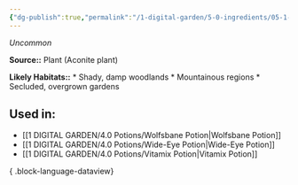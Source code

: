 ```yaml
---
{"dg-publish":true,"permalink":"/1-digital-garden/5-0-ingredients/05-1-plants/bundle-of-aconite/","tags":["ingredient","uncommon"]}
---
```


*Uncommon*

**Source::** Plant (Aconite plant)

**Likely Habitats::** * Shady, damp woodlands * Mountainous regions * Secluded, overgrown gardens

## Used in:

- [[1 DIGITAL GARDEN/4.0 Potions/Wolfsbane Potion\|Wolfsbane Potion]]
- [[1 DIGITAL GARDEN/4.0 Potions/Wide-Eye Potion\|Wide-Eye Potion]]
- [[1 DIGITAL GARDEN/4.0 Potions/Vitamix Potion\|Vitamix Potion]]

{ .block-language-dataview}

